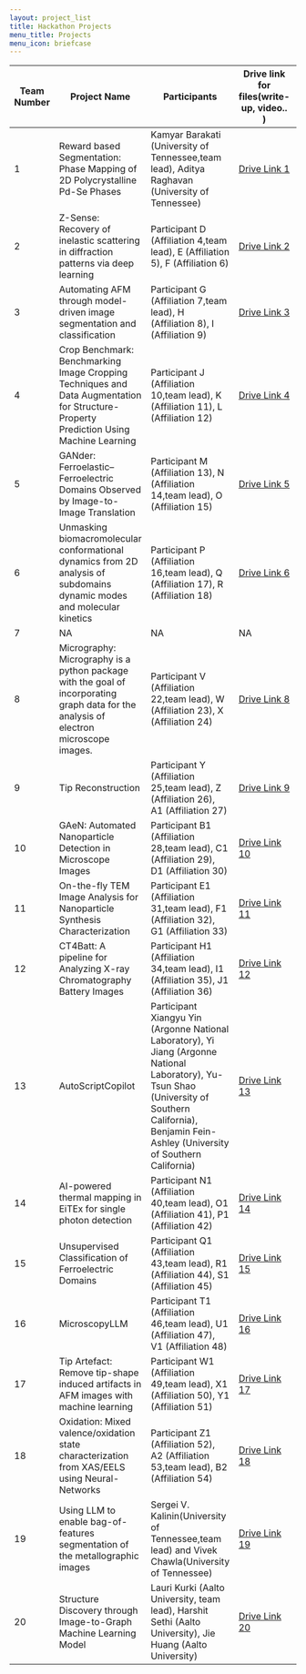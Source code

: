 ```yaml
---
layout: project_list
title: Hackathon Projects
menu_title: Projects
menu_icon: briefcase
---
```


| Team Number | Project Name         | Participants                              | Drive link for files(write-up, video.. )  | GitHub/colab/code link |
|-------------|-----------------------|------------------------------------------|-----------------------------------|-----------|
| 1           | Reward based Segmentation:  Phase Mapping of 2D Polycrystalline Pd-Se Phases  | Kamyar Barakati (University of Tennessee,team lead), Aditya Raghavan (University of Tennessee) | [Drive Link 1](https://drive.google.com/drive/folders/11u5boZctCPljXoheYjtcpB103k_3yrVU?usp=drive_link)                | [code link](https://colab.research.google.com/drive/16Sw1T5Tgo121D4IUPTUF3Lm_WGyESmYs?usp=sharing) |
| 2           | Z-Sense: Recovery of inelastic scattering in diffraction patterns via deep learning| Participant D (Affiliation 4,team lead), E (Affiliation 5), F (Affiliation 6) | [Drive Link 2](https://drive.google.com/drive/folders/120M4D4Wvxrd1ccbEEoLPEP5esTvsr9lr?usp=drive_link)                | [code link](https://github.com/dasol-yoon/ZSense) |
| 3           | Automating AFM through model-driven image segmentation and classification             | Participant G (Affiliation 7,team lead), H (Affiliation 8), I (Affiliation 9) | [Drive Link 3](https://drive.google.com/drive/folders/120EWOBBKqgJM6EBALVRNT9TZcAgNq9fG?usp=drive_link)                | [code link](https://github.com/swelborn/team-10) |
| 4           | Crop Benchmark: Benchmarking Image Cropping Techniques and Data Augmentation for Structure-Property Prediction Using Machine Learning | Participant J (Affiliation 10,team lead), K (Affiliation 11), L (Affiliation 12) | [Drive Link 4](https://drive.google.com/drive/folders/120NI_yGSBbyG1z3frISwYR1k9Nj-Ro8l?usp=drive_link)               | [code link](https://drive.google.com/file/d/1IAjUSwWDp3y1pxO5Nl413kw512e95nqm/view?usp=sharing) |
| 5           | GANder: Ferroelastic–Ferroelectric Domains Observed by Image-to-Image Translation               | Participant M (Affiliation 13), N (Affiliation 14,team lead), O (Affiliation 15) | [Drive Link 5](https://drive.google.com/drive/folders/120aacIo92APMLo__jbaIO9FT1D_hqKcT?usp=drive_link)               | [code link](https://github.com/yssion/mic-hackathon-GANder) |
| 6           | Unmasking biomacromolecular conformational dynamics from 2D analysis of subdomains dynamic modes and molecular kinetics | Participant P (Affiliation 16,team lead), Q (Affiliation 17), R (Affiliation 18) | [Drive Link 6](https://drive.google.com/drive/folders/120czHNdUNsXaTI7IpSDXQWPvzwyEw1b4?usp=drive_link)               | [code link](https://github.com/pyF4all/afm_md_dmd/tree/main) |
| 7           | NA       | NA | NA               | NA
| 8           | Micrography: Micrography is a python package with the goal of incorporating graph data for the analysis of electron microscope images.          | Participant V (Affiliation 22,team lead), W (Affiliation 23), X (Affiliation 24) | [Drive Link 8](https://drive.google.com/drive/folders/121hqbQhchUgT7ZlW-y-0xB9127HQWnid?usp=drive_link)               | [code link](https://github.com/alexk101/micrography) |
| 9           | Tip Reconstruction   | Participant Y (Affiliation 25,team lead), Z (Affiliation 26), A1 (Affiliation 27) | [Drive Link 9](https://drive.google.com/drive/folders/121rRH1thsv63KOitS9MUpVNIb4pyTq8n?usp=drive_link)               | [code link1](https://github.com/nickkolev97/Tip_deconvolution_hack) [code link2](https://github.com/ilev-sergey/Tip_deconvolution_hack)|
| 10         | GAeN: Automated Nanoparticle Detection in Microscope Images                 | Participant B1 (Affiliation 28,team lead), C1 (Affiliation 29), D1 (Affiliation 30) | [Drive Link 10](https://drive.google.com/drive/folders/121xV6cUYb8b5YpbL-Zd4x_mzMhlJxelG?usp=drive_link) | [code link](https://github.com/JosepCru/Hackathon-2024-GAeN)             |
| 11          | On-the-fly TEM Image Analysis for Nanoparticle Synthesis Characterization | Participant E1 (Affiliation 31,team lead), F1 (Affiliation 32), G1 (Affiliation 33) | [Drive Link 11](https://drive.google.com/drive/folders/122W1Jc_lMp2YVkgZCkhelgRPik-URXW9?usp=drive_link)              | [code link](https://github.com/lanceyao-research/Hackathon2024Submission/tree/main) |
| 12          | CT4Batt: A pipeline for Analyzing X-ray Chromatography Battery Images             | Participant H1 (Affiliation 34,team lead), I1 (Affiliation 35), J1 (Affiliation 36) | [Drive Link 12](https://drive.google.com/drive/folders/11uEy3iBJax9c5KWP2Fm15S3Xx9hqScYb?usp=drive_link)              | [code link](https://github.com/MIM-SP/CT4Batt) |
| 13         | AutoScriptCopilot        | Participant Xiangyu Yin (Argonne National Laboratory), Yi Jiang (Argonne National Laboratory), Yu-Tsun Shao (University of Southern California), Benjamin Fein-Ashley (University of Southern California) | [Drive Link 13](https://drive.google.com/drive/folders/123BAAJnAccojaPxiTgR-xil1Z8ZebpAZ?usp=drive_link)              | [code link](https://github.com/xyin-anl/AutoScriptCopilot) |
| 14          | AI-powered thermal mapping in EiTEx for single photon detection           | Participant N1 (Affiliation 40,team lead), O1 (Affiliation 41), P1 (Affiliation 42) | [Drive Link 14](https://drive.google.com/drive/folders/11uUNu9Lm58a15k82RgtB9wCduFshlhe0?usp=drive_link)   | [code link](https://github.com/vineet05k/Mic-hackathon-2024/tree/main) |           
| 15          | Unsupervised Classification of Ferroelectric Domains    | Participant Q1 (Affiliation 43,team lead), R1 (Affiliation 44), S1 (Affiliation 45) | [Drive Link 15](https://drive.google.com/drive/folders/11whoG89YanxYy883V6Eu2iaKMfubhOBz?usp=drive_link)              | [code link](https://github.com/arman-terpetrosyan/hack_the_microscope24/tree/main) |
| 16          | MicroscopyLLM        | Participant T1 (Affiliation 46,team lead), U1 (Affiliation 47), V1 (Affiliation 48) | [Drive Link 16](https://drive.google.com/drive/folders/11y4J0gsL85Tvg5T0dcjIHJFaPEsxb-1g?usp=drive_link)              | [code link](https://github.com/adibgpt/MicroscopyLLM-Bench) |
| 17          | Tip Artefact: Remove tip-shape induced artifacts in AFM images with machine learning | Participant W1 (Affiliation 49,team lead), X1 (Affiliation 50), Y1 (Affiliation 51) | [Drive Link 17](https://drive.google.com/drive/folders/11zFATLbXK5dMUNA_N1NVtuxIXLbDtFJP?usp=drive_link)              | [code link](https://colab.research.google.com/drive/1KDJZ5vj2egOJREjpg2l9TPNGx93PqSsW?usp=sharing) |
| 18          | Oxidation: Mixed valence/oxidation state characterization from XAS/EELS using Neural-Networks          | Participant Z1 (Affiliation 52), A2 (Affiliation 53,team lead), B2 (Affiliation 54) | [Drive Link 18](https://drive.google.com/drive/folders/12-3emVjSO3OfH3UQS1uWFdRpQ4QV8iMT?usp=drive_link)              | [code link](https://github.com/Pravanop/ML4Oxi/tree/main) |
| 19  |  Using LLM to enable bag-of-features segmentation of the metallographic images| Sergei V. Kalinin(University of Tennessee,team lead) and Vivek Chawla(University of Tennessee) | [Drive Link 19](https://drive.google.com/drive/folders/12KHkhaXJf-8CnSsCL_HGgsdDUbMCcTon?usp=drive_link)              | [code link]( https://github.com/SergeiVKalinin/Hackathon_ML_Microscopy_2024/tree/main) |
| 20  |  Structure Discovery through Image-to-Graph Machine Learning Model                         | Lauri Kurki (Aalto University, team lead), Harshit Sethi (Aalto University), Jie Huang (Aalto University) | [Drive Link 20](https://drive.google.com/drive/folders/120Bf0Muow8Xu9F5NEhDh9H0TT6GdatZt?usp=drive_link)              | [code link](https://github.com/SINGROUP/relationformer-hack/tree/afm-main) |
